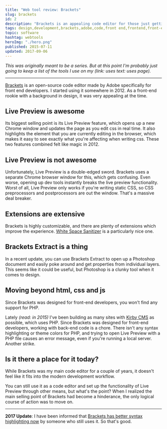 ```yaml
---
title: "Web tool review: Brackets"
slug: brackets
id: 2
description: "Brackets is an appealing code editor for those just getting started. But can it handle a modern dev environment?"
tags: design,development,brackets,adobe,code,front end,frontend,front-end,dev,tools,alternative,live preview,brackets extract,html,css,webtools
topic: software
hashtag: webtools
heroImg: "./hero.png"
published: 2015-07-11
updated: 2017-09-06
---
```


*This was originally meant to be a series. But at this point I'm probably just going to keep a list of the tools I use on my (link: uses text: uses page).*

***

[Brackets](http://brackets.io) is an open-source code editor made by Adobe specifically for front end developers. I started using it somewhere in 2012. As a front-end rookie with a background in design, it was very appealing at the time.

## Live Preview is awesome

Its biggest selling point is its Live Preview feature, which opens up a new Chrome window and updates the page as you edit css in real time. It also highlights the element that you are currently editing in the browser, which makes it easy to see exactly what you're affecting when writing css. These two features combined felt like magic in 2012.

## Live Preview is not awesome

Unfortunately, Live Preview is a double-edged sword. Brackets uses a separate Chrome browser window for this, which gets confusing. Even worse, opening up dev tools instantly breaks the live preview functionality. Worst of all, Live Preview only works if you're writing static CSS, so CSS preprocessors and postprocessors are out the window. That's a massive deal breaker.

## Extensions are extensive

Brackets is highly customizable, and there are plenty of extensions which improve the experience. [White Space Sanitizer](https://github.com/MiguelCastillo/Brackets-wsSanitizer) is a particularly nice one.

## Brackets Extract is a thing

In a recent update, you can use Brackets Extract to open up a Photoshop document and easily poke around and get properties from individual layers. This seems like it could be useful, but Photoshop is a clunky tool when it comes to design.

## Moving beyond html, css and js

Since Brackets was designed for front-end developers, you won't find any support for PHP.

Lately *(read: in 2015)* I've been building as many sites with [Kirby CMS](html://getkirby.com) as possible, which uses PHP. Since Brackets was designed for front-end developers, working with back-end code is a chore. There isn't any syntax highlighting or theme colors for PHP, and trying to open Live Preview with a PHP file causes an error message, even if you're running a local server. Another strike.

## Is it there a place for it today?

While Brackets was my main code editor for a couple of years, it doesn't feel like it fits into the modern development workflow.

You can still use it as a code editor and set up the functionality of Live Preview through other means, but what's the point? When I realized the main selling point of Brackets had become a hinderance, the only logical course of action was to move on.

***

**2017 Update**: I have been informed that [Brackets has better syntax highlighting now](https://twitter.com/AhoyLemon/status/905489610347868162) by someone who still uses it. So that's good.
